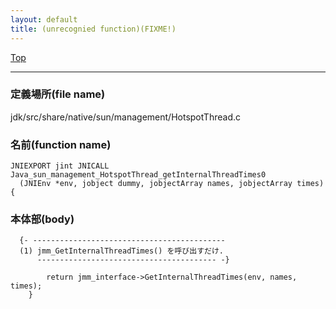 ```yaml
---
layout: default
title: (unrecognied function)(FIXME!)
---
```

[Top](../index.html)

--- 
### 定義場所(file name)
jdk/src/share/native/sun/management/HotspotThread.c

### 名前(function name)
```
JNIEXPORT jint JNICALL
Java_sun_management_HotspotThread_getInternalThreadTimes0
  (JNIEnv *env, jobject dummy, jobjectArray names, jobjectArray times)
{
```

### 本体部(body)
```
  {- -------------------------------------------
  (1) jmm_GetInternalThreadTimes() を呼び出すだけ.
      ---------------------------------------- -}

	    return jmm_interface->GetInternalThreadTimes(env, names, times);
	}
	
```


